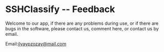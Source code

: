 # SSHClassify -- Feedback


Welcome to our app, if there are any problems during use, or if there are bugs in the software, please contact us, comment here, or contact us by email.


Email:ilyaypzozay@mail.com
